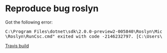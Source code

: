 # Reproduce bug roslyn
Got the following error: 
<pre>C:\Program Files\dotnet\sdk\2.0.0-preview2-005840\Roslyn\Microsoft.CSharp.Core.targets(71,5): error MSB6006: "C:\Program Files\dotnet\sdk\2.0.0-preview2-005840
\Roslyn\RunCsc.cmd" exited with code -2146232797. [C:\Users\robs\Documents\OefProjects\BugRosLyn\BugRosLyn.csproj]</pre>

[Travis build](https://travis-ci.org/robisrob/BugRoslyn/branches)
